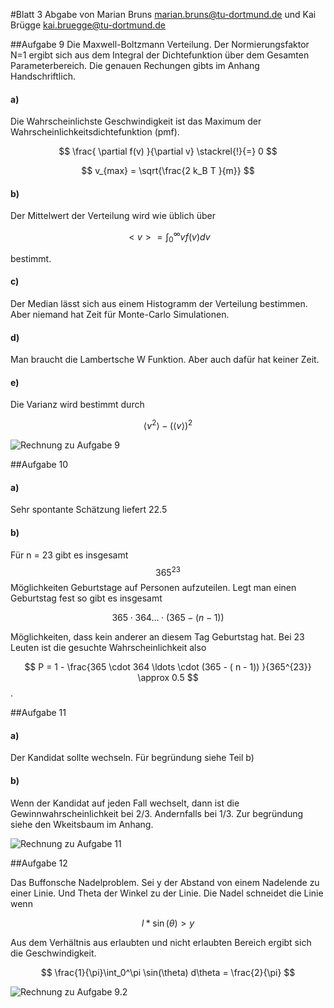 #Blatt 3
Abgabe von Marian Bruns <marian.bruns@tu-dortmund.de> und Kai Brügge <kai.bruegge@tu-dortmund.de>

##Aufgabe 9
Die Maxwell-Boltzmann Verteilung. Der Normierungsfaktor N=1 ergibt sich aus dem Integral der Dichtefunktion über dem Gesamten Parameterbereich. Die genauen Rechungen gibts im Anhang Handschriftlich.

#### a)
Die Wahrscheinlichste Geschwindigkeit ist das Maximum der Wahrscheinlichkeitsdichtefunktion (pmf).

$$ \frac{ \partial f(v) }{\partial v} \stackrel{!}{=} 0  $$

$$ v_{max} = \sqrt{\frac{2 k_B T }{m}} $$

#### b)

Der Mittelwert der Verteilung wird wie üblich über

$$ <v> = \int_{0}^{\infty} v f(v) dv $$

bestimmt.

#### c)
Der Median lässt sich aus einem Histogramm der Verteilung bestimmen. Aber niemand hat Zeit für Monte-Carlo Simulationen.

#### d)

Man braucht die Lambertsche W Funktion. Aber auch dafür hat keiner Zeit.

#### e)

Die Varianz wird bestimmt durch

$$ \langle v^2 \rangle - (\langle v \rangle)^2  $$

![Rechnung zu Aufgabe 9](/Users/Kai/Development/smd/blatt_3/IMAG0239.jpg)


##Aufgabe 10

#### a)
Sehr spontante Schätzung liefert 22.5

#### b)

Für n = 23 gibt es insgesamt $$  365^{23} $$ Möglichkeiten Geburtstage auf Personen
aufzuteilen. Legt man einen Geburtstag fest so gibt es insgesamt

$$ 365 \cdot 364 \ldots \cdot (365 - ( n - 1)) $$

Möglichkeiten, dass kein anderer
an diesem Tag Geburtstag hat. Bei 23 Leuten ist die gesuchte Wahrscheinlichkeit also

$$ P = 1 -  \frac{365 \cdot 364 \ldots \cdot (365 - ( n - 1)) }{365^{23}} \approx 0.5 $$.


##Aufgabe 11

#### a)
Der Kandidat sollte wechseln. Für begründung siehe Teil b)

#### b)

Wenn der Kandidat auf jeden Fall wechselt, dann ist die Gewinnwahrscheinlichkeit bei 2/3.
Andernfalls bei 1/3. Zur begründung siehe den Wkeitsbaum im Anhang.

![Rechnung zu Aufgabe 11](/Users/Kai/Development/smd/blatt_3/IMAG0241.jpg)

##Aufgabe 12

Das Buffonsche Nadelproblem.  Sei y der Abstand von einem Nadelende zu einer Linie. Und
Theta der Winkel zu der Linie. Die Nadel schneidet die Linie wenn

$$ l * \sin(\theta) > y $$

Aus dem Verhältnis aus erlaubten und nicht erlaubten Bereich ergibt sich die Geschwindigkeit.


$$ \frac{1}{\pi}\int_0^\pi \sin(\theta) d\theta = \frac{2}{\pi} $$



![Rechnung zu Aufgabe 9.2](/Users/Kai/Development/smd/blatt_3/IMAG0240.jpg)

